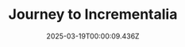 ---
title: "Journey to Incrementalia"
id: 3147430
date: 2025-03-19T00:00:09.436Z
link: games/steam/recent/journey-to-incrementalia
image: http://media.steampowered.com/steamcommunity/public/images/apps/3147430/38337bf37805dc3ac6a6af9e93854ac34fb7e463.jpg
playtime_2weeks: 49
playtime_forever: 49
playtime_windows_forever: 0
playtime_mac_forever: 0
playtime_linux_forever: 49
playtime_deck_forever: 49
---